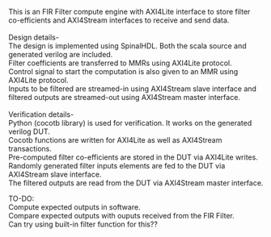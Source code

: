 This is an FIR Filter compute engine with AXI4Lite interface to store filter co-efficients and AXI4Stream interfaces to receive and send data.</br>
</br>
Design details-</br>
The design is implemented using SpinalHDL. Both the scala source and generated verilog are included.</br>
Filter coefficients are transferred to MMRs using AXI4Lite protocol.</br>
Control signal to start the computation is also given to an MMR using AXI4Lite protocol.</br>
Inputs to be filtered are streamed-in using AXI4Stream slave interface and filtered outputs are streamed-out using AXI4Stream master interface.</br>
</br>
Verification details-</br>
Python (cocotb library) is used for verification. It works on the generated verilog DUT.</br>
Cocotb functions are written for AXI4Lite as well as AXI4Stream transactions.</br>
Pre-computed filter co-efficients are stored in the DUT via AXI4Lite writes.</br>
Randomly generated filter inputs elements are fed to the DUT via AXI4Stream slave interface.</br>
The filtered outputs are read from the DUT via AXI4Stream master interface.</br>

TO-DO:<br>
Compute expected outputs in software.<br>
Compare expected outputs with ouputs received from the FIR Filter.<br>
Can try using built-in filter function for this?? <br>
